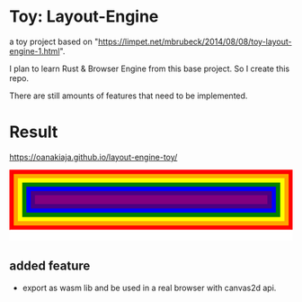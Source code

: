 # Toy: Layout-Engine

a toy project based on "https://limpet.net/mbrubeck/2014/08/08/toy-layout-engine-1.html".

I plan to learn Rust & Browser Engine from this base project. So I create this repo. 

There are still amounts of features that need to be implemented.


# Result 

https://oanakiaja.github.io/layout-engine-toy/

![result](./result.png)

## added feature
- export as wasm lib and be used in a real browser with canvas2d api. 


